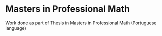 # Masters in Professional Math
Work done as part of Thesis in Masters in Professional Math (Portuguese language)
